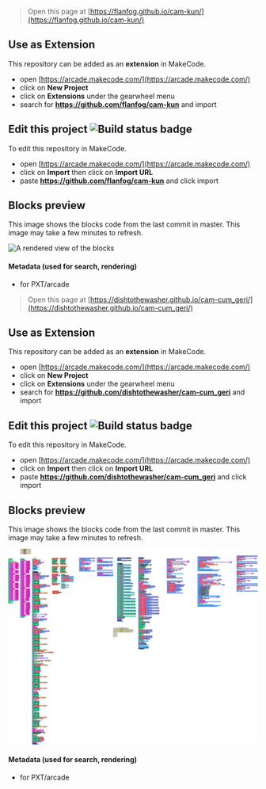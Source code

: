  


> Open this page at [https://flanfog.github.io/cam-kun/](https://flanfog.github.io/cam-kun/)

## Use as Extension

This repository can be added as an **extension** in MakeCode.

* open [https://arcade.makecode.com/](https://arcade.makecode.com/)
* click on **New Project**
* click on **Extensions** under the gearwheel menu
* search for **https://github.com/flanfog/cam-kun** and import

## Edit this project ![Build status badge](https://github.com/flanfog/cam-kun/workflows/MakeCode/badge.svg)

To edit this repository in MakeCode.

* open [https://arcade.makecode.com/](https://arcade.makecode.com/)
* click on **Import** then click on **Import URL**
* paste **https://github.com/flanfog/cam-kun** and click import

## Blocks preview

This image shows the blocks code from the last commit in master.
This image may take a few minutes to refresh.

![A rendered view of the blocks](https://github.com/flanfog/cam-kun/raw/master/.github/makecode/blocks.png)

#### Metadata (used for search, rendering)

* for PXT/arcade
<script src="https://makecode.com/gh-pages-embed.js"></script><script>makeCodeRender("{{ site.makecode.home_url }}", "{{ site.github.owner_name }}/{{ site.github.repository_name }}");</script>



> Open this page at [https://dishtothewasher.github.io/cam-cum_geri/](https://dishtothewasher.github.io/cam-cum_geri/)

## Use as Extension

This repository can be added as an **extension** in MakeCode.

* open [https://arcade.makecode.com/](https://arcade.makecode.com/)
* click on **New Project**
* click on **Extensions** under the gearwheel menu
* search for **https://github.com/dishtothewasher/cam-cum_geri** and import

## Edit this project ![Build status badge](https://github.com/dishtothewasher/cam-cum_geri/workflows/MakeCode/badge.svg)

To edit this repository in MakeCode.

* open [https://arcade.makecode.com/](https://arcade.makecode.com/)
* click on **Import** then click on **Import URL**
* paste **https://github.com/dishtothewasher/cam-cum_geri** and click import

## Blocks preview

This image shows the blocks code from the last commit in master.
This image may take a few minutes to refresh.

![A rendered view of the blocks](https://github.com/dishtothewasher/cam-cum_geri/raw/master/.github/makecode/blocks.png)

#### Metadata (used for search, rendering)

* for PXT/arcade
<script src="https://makecode.com/gh-pages-embed.js"></script><script>makeCodeRender("{{ site.makecode.home_url }}", "{{ site.github.owner_name }}/{{ site.github.repository_name }}");</script>
